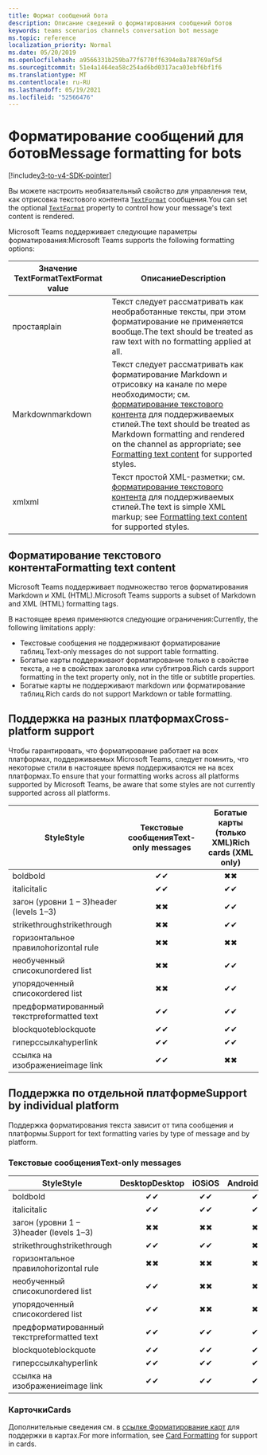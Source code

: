 ```yaml
---
title: Формат сообщений бота
description: Описание сведений о форматирования сообщений ботов
keywords: teams scenarios channels conversation bot message
ms.topic: reference
localization_priority: Normal
ms.date: 05/20/2019
ms.openlocfilehash: a9566331b259ba77f6770ff6394e8a788769af5d
ms.sourcegitcommit: 51e4a1464ea58c254ad6bd0317aca03ebf6bf1f6
ms.translationtype: MT
ms.contentlocale: ru-RU
ms.lasthandoff: 05/19/2021
ms.locfileid: "52566476"
---
```

# <a name="message-formatting-for-bots"></a><span data-ttu-id="39a42-104">Форматирование сообщений для ботов</span><span class="sxs-lookup"><span data-stu-id="39a42-104">Message formatting for bots</span></span>

[!include[v3-to-v4-SDK-pointer](~/includes/v3-to-v4-pointer-bots.md)]

<span data-ttu-id="39a42-105">Вы можете настроить необязательный свойство для управления тем, как отрисовка текстового контента [`TextFormat`](/bot-framework/dotnet/bot-builder-dotnet-create-messages#customizing-a-message) сообщения.</span><span class="sxs-lookup"><span data-stu-id="39a42-105">You can set the optional [`TextFormat`](/bot-framework/dotnet/bot-builder-dotnet-create-messages#customizing-a-message) property to control how your message's text content is rendered.</span></span>

<span data-ttu-id="39a42-106">Microsoft Teams поддерживает следующие параметры форматирования:</span><span class="sxs-lookup"><span data-stu-id="39a42-106">Microsoft Teams supports the following formatting options:</span></span>

| <span data-ttu-id="39a42-107">Значение TextFormat</span><span class="sxs-lookup"><span data-stu-id="39a42-107">TextFormat value</span></span> | <span data-ttu-id="39a42-108">Описание</span><span class="sxs-lookup"><span data-stu-id="39a42-108">Description</span></span> |
| --- | --- |
| <span data-ttu-id="39a42-109">простая</span><span class="sxs-lookup"><span data-stu-id="39a42-109">plain</span></span> | <span data-ttu-id="39a42-110">Текст следует рассматривать как необработанные тексты, при этом форматирование не применяется вообще.</span><span class="sxs-lookup"><span data-stu-id="39a42-110">The text should be treated as raw text with no formatting applied at all.</span></span> |
| <span data-ttu-id="39a42-111">Markdown</span><span class="sxs-lookup"><span data-stu-id="39a42-111">markdown</span></span> | <span data-ttu-id="39a42-112">Текст следует рассматривать как форматирование Markdown и отрисовку на канале по мере необходимости; см. [форматирование текстового контента](#formatting-text-content) для поддерживаемых стилей.</span><span class="sxs-lookup"><span data-stu-id="39a42-112">The text should be treated as Markdown formatting and rendered on the channel as appropriate; see [Formatting text content](#formatting-text-content) for supported styles.</span></span> |
| <span data-ttu-id="39a42-113">xml</span><span class="sxs-lookup"><span data-stu-id="39a42-113">xml</span></span> | <span data-ttu-id="39a42-114">Текст простой XML-разметки; см. [форматирование текстового контента](#formatting-text-content) для поддерживаемых стилей.</span><span class="sxs-lookup"><span data-stu-id="39a42-114">The text is simple XML markup; see [Formatting text content](#formatting-text-content) for supported styles.</span></span> |

## <a name="formatting-text-content"></a><span data-ttu-id="39a42-115">Форматирование текстового контента</span><span class="sxs-lookup"><span data-stu-id="39a42-115">Formatting text content</span></span>

<span data-ttu-id="39a42-116">Microsoft Teams поддерживает подмножество тегов форматирования Markdown и XML (HTML).</span><span class="sxs-lookup"><span data-stu-id="39a42-116">Microsoft Teams supports a subset of Markdown and XML (HTML) formatting tags.</span></span>

<span data-ttu-id="39a42-117">В настоящее время применяются следующие ограничения:</span><span class="sxs-lookup"><span data-stu-id="39a42-117">Currently, the following limitations apply:</span></span>

* <span data-ttu-id="39a42-118">Текстовые сообщения не поддерживают форматирование таблиц.</span><span class="sxs-lookup"><span data-stu-id="39a42-118">Text-only messages do not support table formatting.</span></span>
* <span data-ttu-id="39a42-119">Богатые карты поддерживают форматирование только в свойстве текста, а не в свойствах заголовка или субтитров.</span><span class="sxs-lookup"><span data-stu-id="39a42-119">Rich cards support formatting in the text property only, not in the title or subtitle properties.</span></span>
* <span data-ttu-id="39a42-120">Богатые карты не поддерживают markdown или форматирование таблиц.</span><span class="sxs-lookup"><span data-stu-id="39a42-120">Rich cards do not support Markdown or table formatting.</span></span>

## <a name="cross-platform-support"></a><span data-ttu-id="39a42-121">Поддержка на разных платформах</span><span class="sxs-lookup"><span data-stu-id="39a42-121">Cross-platform support</span></span>

<span data-ttu-id="39a42-122">Чтобы гарантировать, что форматирование работает на всех платформах, поддерживаемых Microsoft Teams, следует помнить, что некоторые стили в настоящее время поддерживаются не на всех платформах.</span><span class="sxs-lookup"><span data-stu-id="39a42-122">To ensure that your formatting works across all platforms supported by Microsoft Teams, be aware that some styles are not currently supported across all platforms.</span></span>

| <span data-ttu-id="39a42-123">Style</span><span class="sxs-lookup"><span data-stu-id="39a42-123">Style</span></span>                     | <span data-ttu-id="39a42-124">Текстовые сообщения</span><span class="sxs-lookup"><span data-stu-id="39a42-124">Text-only messages</span></span> | <span data-ttu-id="39a42-125">Богатые карты (только XML)</span><span class="sxs-lookup"><span data-stu-id="39a42-125">Rich cards (XML only)</span></span> |
| ---                       | :---: | :---: |
| <span data-ttu-id="39a42-126">bold</span><span class="sxs-lookup"><span data-stu-id="39a42-126">bold</span></span>                      | <span data-ttu-id="39a42-127">✔</span><span class="sxs-lookup"><span data-stu-id="39a42-127">✔</span></span> | <span data-ttu-id="39a42-128">✖</span><span class="sxs-lookup"><span data-stu-id="39a42-128">✖</span></span> |
| <span data-ttu-id="39a42-129">italic</span><span class="sxs-lookup"><span data-stu-id="39a42-129">italic</span></span>                    | <span data-ttu-id="39a42-130">✔</span><span class="sxs-lookup"><span data-stu-id="39a42-130">✔</span></span> | <span data-ttu-id="39a42-131">✔</span><span class="sxs-lookup"><span data-stu-id="39a42-131">✔</span></span> |
| <span data-ttu-id="39a42-132">загон (уровни 1 &ndash; 3)</span><span class="sxs-lookup"><span data-stu-id="39a42-132">header (levels 1&ndash;3)</span></span> | <span data-ttu-id="39a42-133">✖</span><span class="sxs-lookup"><span data-stu-id="39a42-133">✖</span></span> | <span data-ttu-id="39a42-134">✔</span><span class="sxs-lookup"><span data-stu-id="39a42-134">✔</span></span> |
| <span data-ttu-id="39a42-135">strikethrough</span><span class="sxs-lookup"><span data-stu-id="39a42-135">strikethrough</span></span>             | <span data-ttu-id="39a42-136">✖</span><span class="sxs-lookup"><span data-stu-id="39a42-136">✖</span></span> | <span data-ttu-id="39a42-137">✔</span><span class="sxs-lookup"><span data-stu-id="39a42-137">✔</span></span> |
| <span data-ttu-id="39a42-138">горизонтальное правило</span><span class="sxs-lookup"><span data-stu-id="39a42-138">horizontal rule</span></span>           | <span data-ttu-id="39a42-139">✖</span><span class="sxs-lookup"><span data-stu-id="39a42-139">✖</span></span> | <span data-ttu-id="39a42-140">✖</span><span class="sxs-lookup"><span data-stu-id="39a42-140">✖</span></span> |
| <span data-ttu-id="39a42-141">необученный список</span><span class="sxs-lookup"><span data-stu-id="39a42-141">unordered list</span></span>            | <span data-ttu-id="39a42-142">✖</span><span class="sxs-lookup"><span data-stu-id="39a42-142">✖</span></span> | <span data-ttu-id="39a42-143">✔</span><span class="sxs-lookup"><span data-stu-id="39a42-143">✔</span></span> |
| <span data-ttu-id="39a42-144">упорядоченный список</span><span class="sxs-lookup"><span data-stu-id="39a42-144">ordered list</span></span>              | <span data-ttu-id="39a42-145">✖</span><span class="sxs-lookup"><span data-stu-id="39a42-145">✖</span></span> | <span data-ttu-id="39a42-146">✔</span><span class="sxs-lookup"><span data-stu-id="39a42-146">✔</span></span> |
| <span data-ttu-id="39a42-147">предформатированный текст</span><span class="sxs-lookup"><span data-stu-id="39a42-147">preformatted text</span></span>         | <span data-ttu-id="39a42-148">✔</span><span class="sxs-lookup"><span data-stu-id="39a42-148">✔</span></span> | <span data-ttu-id="39a42-149">✔</span><span class="sxs-lookup"><span data-stu-id="39a42-149">✔</span></span> |
| <span data-ttu-id="39a42-150">blockquote</span><span class="sxs-lookup"><span data-stu-id="39a42-150">blockquote</span></span>                | <span data-ttu-id="39a42-151">✔</span><span class="sxs-lookup"><span data-stu-id="39a42-151">✔</span></span> | <span data-ttu-id="39a42-152">✔</span><span class="sxs-lookup"><span data-stu-id="39a42-152">✔</span></span> |
| <span data-ttu-id="39a42-153">гиперссылка</span><span class="sxs-lookup"><span data-stu-id="39a42-153">hyperlink</span></span>                 | <span data-ttu-id="39a42-154">✔</span><span class="sxs-lookup"><span data-stu-id="39a42-154">✔</span></span> | <span data-ttu-id="39a42-155">✔</span><span class="sxs-lookup"><span data-stu-id="39a42-155">✔</span></span> |
| <span data-ttu-id="39a42-156">ссылка на изображение</span><span class="sxs-lookup"><span data-stu-id="39a42-156">image link</span></span>                | <span data-ttu-id="39a42-157">✔</span><span class="sxs-lookup"><span data-stu-id="39a42-157">✔</span></span> | <span data-ttu-id="39a42-158">✖</span><span class="sxs-lookup"><span data-stu-id="39a42-158">✖</span></span> |

## <a name="support-by-individual-platform"></a><span data-ttu-id="39a42-159">Поддержка по отдельной платформе</span><span class="sxs-lookup"><span data-stu-id="39a42-159">Support by individual platform</span></span>

<span data-ttu-id="39a42-160">Поддержка форматирования текста зависит от типа сообщения и платформы.</span><span class="sxs-lookup"><span data-stu-id="39a42-160">Support for text formatting varies by type of message and by platform.</span></span>

### <a name="text-only-messages"></a><span data-ttu-id="39a42-161">Текстовые сообщения</span><span class="sxs-lookup"><span data-stu-id="39a42-161">Text-only messages</span></span>

| <span data-ttu-id="39a42-162">Style</span><span class="sxs-lookup"><span data-stu-id="39a42-162">Style</span></span>                     | <span data-ttu-id="39a42-163">Desktop</span><span class="sxs-lookup"><span data-stu-id="39a42-163">Desktop</span></span> | <span data-ttu-id="39a42-164">iOS</span><span class="sxs-lookup"><span data-stu-id="39a42-164">iOS</span></span> | <span data-ttu-id="39a42-165">Android</span><span class="sxs-lookup"><span data-stu-id="39a42-165">Android</span></span> |
| ---                       | :---: | :---: | :---: |
| <span data-ttu-id="39a42-166">bold</span><span class="sxs-lookup"><span data-stu-id="39a42-166">bold</span></span>                      | <span data-ttu-id="39a42-167">✔</span><span class="sxs-lookup"><span data-stu-id="39a42-167">✔</span></span> | <span data-ttu-id="39a42-168">✔</span><span class="sxs-lookup"><span data-stu-id="39a42-168">✔</span></span> | <span data-ttu-id="39a42-169">✔</span><span class="sxs-lookup"><span data-stu-id="39a42-169">✔</span></span> |
| <span data-ttu-id="39a42-170">italic</span><span class="sxs-lookup"><span data-stu-id="39a42-170">italic</span></span>                    | <span data-ttu-id="39a42-171">✔</span><span class="sxs-lookup"><span data-stu-id="39a42-171">✔</span></span> | <span data-ttu-id="39a42-172">✔</span><span class="sxs-lookup"><span data-stu-id="39a42-172">✔</span></span> | <span data-ttu-id="39a42-173">✔</span><span class="sxs-lookup"><span data-stu-id="39a42-173">✔</span></span> |
| <span data-ttu-id="39a42-174">загон (уровни 1 &ndash; 3)</span><span class="sxs-lookup"><span data-stu-id="39a42-174">header (levels 1&ndash;3)</span></span> | <span data-ttu-id="39a42-175">✖</span><span class="sxs-lookup"><span data-stu-id="39a42-175">✖</span></span> | <span data-ttu-id="39a42-176">✖</span><span class="sxs-lookup"><span data-stu-id="39a42-176">✖</span></span> | <span data-ttu-id="39a42-177">✖</span><span class="sxs-lookup"><span data-stu-id="39a42-177">✖</span></span> |
| <span data-ttu-id="39a42-178">strikethrough</span><span class="sxs-lookup"><span data-stu-id="39a42-178">strikethrough</span></span>             | <span data-ttu-id="39a42-179">✔</span><span class="sxs-lookup"><span data-stu-id="39a42-179">✔</span></span> | <span data-ttu-id="39a42-180">✔</span><span class="sxs-lookup"><span data-stu-id="39a42-180">✔</span></span> | <span data-ttu-id="39a42-181">✖</span><span class="sxs-lookup"><span data-stu-id="39a42-181">✖</span></span> |
| <span data-ttu-id="39a42-182">горизонтальное правило</span><span class="sxs-lookup"><span data-stu-id="39a42-182">horizontal rule</span></span>           | <span data-ttu-id="39a42-183">✖</span><span class="sxs-lookup"><span data-stu-id="39a42-183">✖</span></span> | <span data-ttu-id="39a42-184">✖</span><span class="sxs-lookup"><span data-stu-id="39a42-184">✖</span></span> | <span data-ttu-id="39a42-185">✖</span><span class="sxs-lookup"><span data-stu-id="39a42-185">✖</span></span> |
| <span data-ttu-id="39a42-186">необученный список</span><span class="sxs-lookup"><span data-stu-id="39a42-186">unordered list</span></span>            | <span data-ttu-id="39a42-187">✔</span><span class="sxs-lookup"><span data-stu-id="39a42-187">✔</span></span> | <span data-ttu-id="39a42-188">✖</span><span class="sxs-lookup"><span data-stu-id="39a42-188">✖</span></span> | <span data-ttu-id="39a42-189">✖</span><span class="sxs-lookup"><span data-stu-id="39a42-189">✖</span></span> |
| <span data-ttu-id="39a42-190">упорядоченный список</span><span class="sxs-lookup"><span data-stu-id="39a42-190">ordered list</span></span>              | <span data-ttu-id="39a42-191">✔</span><span class="sxs-lookup"><span data-stu-id="39a42-191">✔</span></span> | <span data-ttu-id="39a42-192">✖</span><span class="sxs-lookup"><span data-stu-id="39a42-192">✖</span></span> | <span data-ttu-id="39a42-193">✖</span><span class="sxs-lookup"><span data-stu-id="39a42-193">✖</span></span> |
| <span data-ttu-id="39a42-194">предформатированный текст</span><span class="sxs-lookup"><span data-stu-id="39a42-194">preformatted text</span></span>         | <span data-ttu-id="39a42-195">✔</span><span class="sxs-lookup"><span data-stu-id="39a42-195">✔</span></span> | <span data-ttu-id="39a42-196">✔</span><span class="sxs-lookup"><span data-stu-id="39a42-196">✔</span></span> | <span data-ttu-id="39a42-197">✔</span><span class="sxs-lookup"><span data-stu-id="39a42-197">✔</span></span> |
| <span data-ttu-id="39a42-198">blockquote</span><span class="sxs-lookup"><span data-stu-id="39a42-198">blockquote</span></span>                | <span data-ttu-id="39a42-199">✔</span><span class="sxs-lookup"><span data-stu-id="39a42-199">✔</span></span> | <span data-ttu-id="39a42-200">✔</span><span class="sxs-lookup"><span data-stu-id="39a42-200">✔</span></span> | <span data-ttu-id="39a42-201">✔</span><span class="sxs-lookup"><span data-stu-id="39a42-201">✔</span></span> |
| <span data-ttu-id="39a42-202">гиперссылка</span><span class="sxs-lookup"><span data-stu-id="39a42-202">hyperlink</span></span>                 | <span data-ttu-id="39a42-203">✔</span><span class="sxs-lookup"><span data-stu-id="39a42-203">✔</span></span> | <span data-ttu-id="39a42-204">✔</span><span class="sxs-lookup"><span data-stu-id="39a42-204">✔</span></span> | <span data-ttu-id="39a42-205">✔</span><span class="sxs-lookup"><span data-stu-id="39a42-205">✔</span></span> |
| <span data-ttu-id="39a42-206">ссылка на изображение</span><span class="sxs-lookup"><span data-stu-id="39a42-206">image link</span></span>                | <span data-ttu-id="39a42-207">✔</span><span class="sxs-lookup"><span data-stu-id="39a42-207">✔</span></span> | <span data-ttu-id="39a42-208">✔</span><span class="sxs-lookup"><span data-stu-id="39a42-208">✔</span></span> | <span data-ttu-id="39a42-209">✔</span><span class="sxs-lookup"><span data-stu-id="39a42-209">✔</span></span> |

### <a name="cards"></a><span data-ttu-id="39a42-210">Карточки</span><span class="sxs-lookup"><span data-stu-id="39a42-210">Cards</span></span>

<span data-ttu-id="39a42-211">Дополнительные сведения см. в [ссылке Форматирование карт](~/task-modules-and-cards/cards/cards-format.md) для поддержки в картах.</span><span class="sxs-lookup"><span data-stu-id="39a42-211">For more information, see [Card Formatting](~/task-modules-and-cards/cards/cards-format.md) for support in cards.</span></span>

